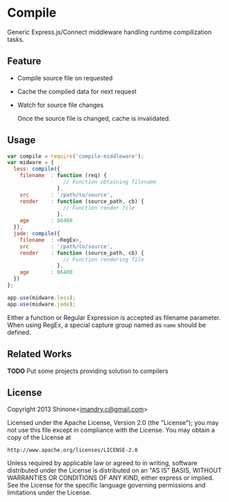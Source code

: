 Compile
=======

Generic Express.js/Connect middleware handling runtime compilization tasks.

Feature
-------

* Compile source file on requested

* Cache the compiled data for next request

* Watch for source file changes

  Once the source file is changed, cache is invalidated.

Usage
-----

```javascript
var compile = require('compile-middleware');
var midware = {
  less: compile({
    filename  : function (req) { 
                  // Function obtaining filename 
                },
    src       : '/path/to/source',
    render    : function (source_path, cb) {
                  // Function render file 
                },
    age       : 86400
  }),
  jade: compile({
    filename  : <RegEx>,
    src       : '/path/to/source',
    render    : function (source_path, cb) {
                  // Function rendering file
                },
    age       : 86400
  })
};

app.use(midware.less);
app.use(midware.jade);
```

Either a function or Regular Expression is accepted as filename parameter.
When using RegEx, a special capture group named as `name` should be defined.

Related Works
-------------

**TODO** Put some projects providing solution to compilers

License
-------

Copyright 2013 Shinone&lt;imandry.c@gmail.com&gt;

Licensed under the Apache License, Version 2.0 (the "License");
you may not use this file except in compliance with the License.
You may obtain a copy of the License at

    http://www.apache.org/licenses/LICENSE-2.0

Unless required by applicable law or agreed to in writing, software
distributed under the License is distributed on an "AS IS" BASIS,
WITHOUT WARRANTIES OR CONDITIONS OF ANY KIND, either express or implied.
See the License for the specific language governing permissions and 
limitations under the License.

